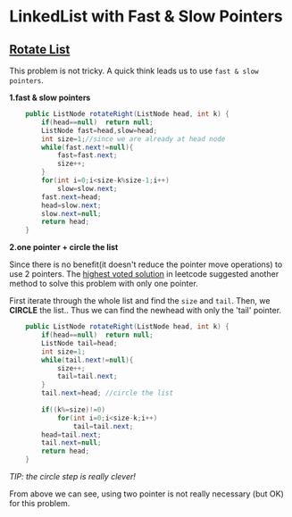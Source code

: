 # LinkedList with Fast & Slow Pointers

## [Rotate List](https://leetcode.com/problems/rotate-list/)

This problem is not tricky. A quick think leads us to use `fast & slow pointers`.

**1.fast & slow pointers**

```java
	public ListNode rotateRight(ListNode head, int k) {
        if(head==null)  return null;
        ListNode fast=head,slow=head;
        int size=1;//since we are already at head node
        while(fast.next!=null){
            fast=fast.next;
            size++;
        }
        for(int i=0;i<size-k%size-1;i++)
            slow=slow.next;
        fast.next=head;
        head=slow.next;
        slow.next=null;
        return head;
	}
```

**2.one pointer + circle the list**

Since there is no benefit(it doesn't reduce the pointer move operations) to use 2 pointers. The [highest voted solution](https://discuss.leetcode.com/topic/14470/my-clean-c-code-quite-standard-find-tail-and-reconnect-the-list) in leetcode suggested another method to solve this problem with only one pointer. 

First iterate through the whole list and find the `size` and `tail`. Then, we **CIRCLE** the list.. Thus we can find the newhead with only the 'tail' pointer.

```java
	public ListNode rotateRight(ListNode head, int k) {
        if(head==null)  return null;
        ListNode tail=head;
        int size=1;
        while(tail.next!=null){
            size++;
            tail=tail.next;
        }
        tail.next=head; //circle the list
        
        if((k%=size)!=0)
            for(int i=0;i<size-k;i++)
                tail=tail.next;
        head=tail.next;
        tail.next=null;
        return head;
    }
```
*TIP: the circle step is really clever!*

From above we can see, using two pointer is not really necessary (but OK) for this problem.
